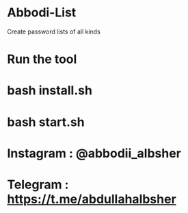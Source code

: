 # Abbodi-List
Create password lists of all kinds

# Run the tool

# bash install.sh

# bash start.sh

# Instagram : @abbodii_albsher

# Telegram  : https://t.me/abdullahalbsher
